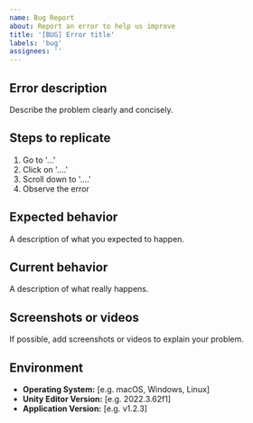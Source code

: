 ```yaml
---
name: Bug Report
about: Report an error to help us improve
title: '[BUG] Error title'
labels: 'bug'
assignees: ''
---
```


## Error description

Describe the problem clearly and concisely.

## Steps to replicate
1. Go to '...'
2. Click on '....'
3. Scroll down to '....'
4. Observe the error

## Expected behavior

A description of what you expected to happen.

## Current behavior

A description of what really happens.

## Screenshots or videos

If possible, add screenshots or videos to explain your problem.

## Environment

- **Operating System:** [e.g. macOS, Windows, Linux]
- **Unity Editor Version:** [e.g. 2022.3.62f1]
- **Application Version:** [e.g. v1.2.3]